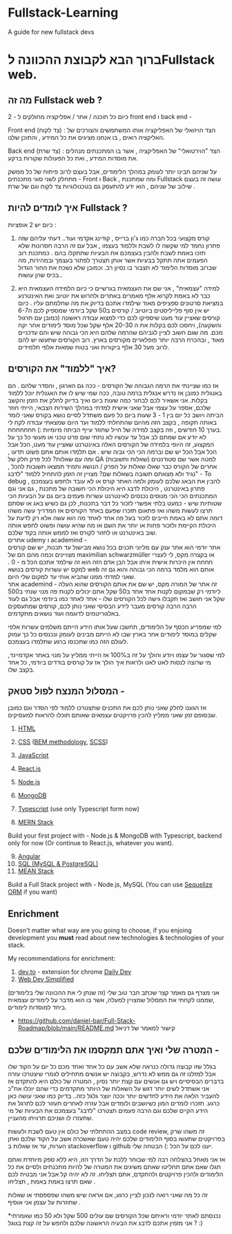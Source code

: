 # Fullstack-Learning
A guide for new fullstack devs

# ברוך הבא לקבוצת ההכוונה לFullstack web.

## מה זה Fullstack web ? <br />
כיום כל תוכנה / אתר / אפליקציה מחולקים ל - 2 front end ו back end -

Front end (צד לקוח) :
הצד הויזואלי של האפליקציה אותו המשתמשים והצורכים של האליקציה רואים , בו אנחנו מציגים את כל המידע , והתוכן שלנו.


Back end (צד שרת) : 
הצד "הוירטואלי" של האפליקציה , אשר בו המתכנתים מנהלים את מוסדות המידע , ואת כל הפעולות שקורות ברקע.

על שניהם תבינו יותר לעומק במהלך הלימודים, 
אבל בעצם לרוב פיתוח של כל ממשק מתחלק לשני סוגי מתכנתים - Front ו Back , ומה שמתכנת Fullstack עושה זה בעצם שילוב של שניהם , הוא ידע להתעסק גם בטכנולוגיות צד לקוח וגם של שרת .


## איך לומדים להיות Fullstack ? <br />
כיום יש 2 אופציות : <br />

1. קורס מקצועי בכל חברה כמו ג'ון ברייס , קודינג אקדמי ועוד.. דעתי עליהם שזה פתרון נחמד למי שקשה לו לשבת וללמוד בעצמו , אבל עם זה הרבה חסרונות שלא תזכו באמת לשבת ולהבין בעצמכם את הבעיות שתתקלו בהם .
כמתכנת רוב הפעמים אתה תתקל בבעיות אשר אותן תצטרך לפתור בעצמך ובמהירות, מה שברוב מוסדות הלימוד לא תצבור בו נסיון רב.
וכמובן שלא נשכח את החור הגדול בכיס שהן עושות.. <br />

2. למידה "עצמאית" , אני שם את העצמאית בגרשיים כי כיום הלמידה העצמאית היא כבר לא באמת לקרוא אלף מאמרים באתרים ולחרוש את יוטיוב ואת האינטרנע במציאת סרטונים ספציפים מאוד שילמדו אתכם בדיוק את מה שחלמתם עליו .
כיום יש אין סוף פלייליסטים ביוטיוב / קורסים ב50 שקל ביודמי שמספיק לכם ה6-7 קורסים שאציין עוד מעט שיספיקו לכם כדי למצוא עבודה ראשונה (כמובן עם תרגול והשקעה), ויחסכו לכם בקלות את ה 20-30 אלף שקל שכל מוסד לימודים אחר יקח מכם.
מה שגם חשוב לציין לגביהם שהרמה שלהם היא הכי גבוהה שיש והם עדכניים מאוד , ובהכרח הרבה יותר פופלארים מקורסים בארץ.
רוב הקורסים שתעשו יש להם לרוב מעל 30 אלף ביקורות ואני בטוח שמאות אלפי תלמידים.


## איך "ללמוד" את הקורסים?<br />
אז כמו שציינתי את הרמה הגבוהה של הקורסים - ככה גם הארגון , והסדר שלהם .
הם באנגלית כמובן אז נדרש אנגלית ברמה טובה, ככה שמי שיש לו את האגנלית יוכל ללמוד בקלות.
אני אשאיר לכם לבחור כמה שעות ביום ואיך בדיוק לחלק את הזמן והקשב שלכם, אספר על עצמי אבל שאני אישית למדתי במהלך השירות הצבאי, הייתי חוזר הביתה ויושב כל יום בין 1 - 3 שעות ביום כל פעם משתדל לסיים נושא בקורס שאני לומד באותה תקופה , 
בקצב הזה מהיום שהתחלתי ללמוד ועד היום שמצאתי עבודה לקח לי בערך 10 חודשים , וזה בקצב למידה של חייל שחוזר עייף הביתה מיומיות :) חחחחחחח.
<br />
לא יודע אם שמתם לב אבל עד עכשיו לא נתתי שום פרט טכני או מעשי כל כך על המקצוע, זה היופי בלמידה של הקורסים האלה באינטרנט שאציין עוד מעט, הכל אבל הכל אבל הכל יש שם וברמה הכי הכי גבוה שיש .
אם תלמדו אותם אתם פשוט תדעו , ומה עם שאלות? לכל פרק חלק של QA (שאלות ותשובות) למטה אשר שם סטודנטים אחרים של הקורס כבר שאלו שאלות על הפרק / הנושא ותמיד תמצאו תשובות להכל , נגיד ולא מצאתם תשובה בשאלות שם? מצויין זה הזמן להתחיל ללמוד "לדבג" - To debug , להבין את הבאג שלכם לעומק ולמה האתר קורס או לא עובד ולחפש בעצמכם פתרון באינטרנט , היכולת לדבג היא היכולת הכי חשובה של מתכנת , גם אני וגם המתכנתים הכי הכי מנוסים נכנסים לאינטרנט עשרות פעמים ביום גם על הבעיות הכי שטותיות שיש - כמעט בלתי אפשרי לזכור כל דבר בתכנות, לכן גם כשיש באג או שסתם תרצו לעשות משהו ואז פתאום תזכרו שפעם באחד הקורסים אז המדריך עשה משהו דומה אתם לא באמת חייבים לזכור בעל פה אחד לאחד מה הוא עשה אלא רק לדעת על היכולת הקיימת ולזכור פחות או יותר את השם או מה שהיא עושה ופשוט לחפש אותה שוב באינטרנט או לחזור לקורס ואז לממש אותה בקוד שלכם.
<br />
אתרים udemy ו academind -<br /> 
אתר יודמי הוא אתר ענק עם מליוני תכנים בכל נושא מבישול עד תכנות, יש שם קורסים מצויינים וכמה מהם הם של maximilian schwarzmüller או בקצרה מקס, לי לעצרי חחחח אין היכרות אישית איתו אבל הבן אדם הזה הוא זה שילמד אתכם הכל מ - 0 .
למקס יש עשרות קורסים בנושא web אותם הוא מלמד ברמה הכי גבוהה והוא גם זה שאני למדתי ממנו שהביא אותי עד למקום שלי היום.
<br />
אתר academind - זה אתר של המורה מקס, יש שם את אותם הקורסים שהוא העלה ליודמי רק שבמקום לקנות אחד אחד ב50 שקל אתם יכולים לקנות פה מנוי שנתי ב500 שקל אני חושב ואז תקבלו גישה לכל הקורסים שלו - אחד לאחד כמו ביודמי אבל גם לעוד הרבה הרבה קורסים מעבר לידע הבסיסי שאני נותן לכם, 
קורסים שמתעסקים באלגוריטמים לדוגמה ועוד נושאים מתקדמים.

למי שמפריע הכסף על הלימודים, תחשבו שעל אותו הידע הייתם משלמים עשרות אלפי שקלים במוסד לימודים אחר בארץ שבו לא הייתם מבינים לעומק ונכנסים כל כך עמוק לעולם הזה כמו שתכנסו ברגע שתלמדו בעצמכם.

למי שסגור על עצמו ויודע והולך על זה ב100% אז הייתי ממליץ על מנוי באתר אקדמיינד, מי שרוצה לנסות לאט לאט ולראות איך הולך אז על קורסים בודדים ביודמי, כל אחד בקצב שלו.

## המסלול המנצח לפול סטאק -
אז הגענו לחלק שאני נותן לכם את התכנים שתצטרכו ללמוד לפי הסדר וגם כמובן שבסופם זמן שאני ממליץ להכין פרויקטים עצמאים שאותם תוכלו להראות למעסיקים.

1. [HTML](https://www.youtube.com/watch?v=hu-q2zYwEYs&list=PL4cUxeGkcC9ivBf_eKCPIAYXWzLlPAm6G)
2. [CSS](https://www.udemy.com/course/css-the-complete-guide-incl-flexbox-grid-sass/) ([BEM methodology](https://en.bem.info/methodology/), [SCSS](https://youtu.be/Zz6eOVaaelI))
3. [JavaScript](https://www.udemy.com/course/javascript-the-complete-guide-2020-beginner-advanced/)

4. [React.js](https://www.udemy.com/course/react-the-complete-guide-incl-redux/)


5. [Node.js](https://www.udemy.com/course/nodejs-the-complete-guide/)
6. [MongoDB](https://www.udemy.com/course/mongodb-the-complete-developers-guide/)

7. [Typescript](https://www.udemy.com/course/understanding-typescript/) (use only Typescript form now)
8. [MERN Stack](https://www.udemy.com/course/react-nodejs-express-mongodb-the-mern-fullstack-guide/)

Build your first project with - Node.js & MongoDB with Typescript, backend only for now (Or continue to React.js, whatever you want).

9. [Angular](https://www.udemy.com/course/the-complete-guide-to-angular-2/)
10. [SQL (MySQL & PostgreSQL)](https://www.udemy.com/course/sql-the-complete-developers-guide-mysql-postgresql/)
11. [MEAN Stack](https://www.udemy.com/course/angular-2-and-nodejs-the-practical-guide/)

Build a Full Stack project with - Node.js, MySQL (You can use [Sequelize ORM](https://sequelize.org/) if you want)

## Enrichment

Doesn't matter what way are you going to choose, if you enjoing development you **must** read about new technologies & technologies of your stack.

My recommendations for enrichment:

1. [dev.to](https://dev.to/) - extension for chrome [Daily Dev](https://chrome.google.com/webstore/detail/dailydev-the-homepage-dev/jlmpjdjjbgclbocgajdjefcidcncaied)
2. [Web Dev Simplified](https://www.youtube.com/c/WebDevSimplified)

אני מצרף גם מאמר קצר שכתב חבר טוב שלי (זה שנתן לי את ההכוונה שלי בלימודים) ,שממנו לקחתי את המסלול שמצויין למעלה, אשר בו הוא מדבר על לימודים עצמאית ביחד למוסדות לימודים.

- https://github.com/daniel-bar/Full-Stack-Roadmap/blob/main/README.md קישור למאמר של דניאל

## המטרה שלי ואיך אתם תמקסמו את הלימודים שלכם -
בגלל שזו קבוצה גדולה כנראה שלא אשב עם כל אחד ואחד מכם כל יום על הקוד שלו אבל למזלנו זה גם ממש לא נדרש, בקבוצה יש אנשים מתחילים לגמרי שיצטרכו עזרה בדברים הבסיסיים ויש גם אנשים עם קצת יותר נסיון , המטרה של כולם היא להתקדם אז אני אשתדל לשים יותר דגש על השאלות של היותר מתקדמים כדי שהם יוכלו אח"כ להעביר הלאה את הידע לחדשים יותר וככה יווצר גלגל כזה.. בדיוק כמו שאני עושה כאן כרגע.
תזכרו לומדים המון כשיושבים ולומדים אבל עזרה לאחרים תעזור לכם לתרגל את הידע הקיים שלכם וגם הרבה פעמים תצטרכו "לדבג" בעצמכם את הבעיות של מי שתעזרו לו ושניכם תרוויחו מהעניין.

במצב ההתחלתי של כולם אין טעם לשבת ולעשות code review, זה משהו שרק בפרויקטים שתעשו בסוף הלימודים שלכם יהיה טעם שאשכרה אשב על הקוד שלכם ואתן הערות, עד אז שאלות ב stackoverflow ו github יענו לכם על הכל :) הבטחה שלי.

אז אני מאחל בהצלחה רבה למי שבוחר ללכת על הדרך הזו, היא ללא ספק מיוחדת ואתם תגלו שאם אתם תחליטו שאתם משיגים את המטרה של להיות מתכנתים ולסיים את כל הלימודים ולהכין פרויקטים ולהתקדם, אתם תצליחו.
זה לא יהיה קל אבל אני מבטיח לכם שאם תרצו באמת באמת , תצליחו . 

זה כל מה שאני רואה לנכון לציין כרגע, אם אראה שיש משהו שפספסתי או שאלות שחוזרות על עצמן אני אוסיף .

*נכנסתם לאתר יודמי וראיתם שכל הקורסים שם עולים 500 שקל ולא 50 כמו שאמרתי ? אני מזמין אתכם לדבג את הבעיה הראשונה שלכם ולחפש על זה קצת בגוגל :)
